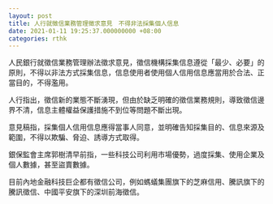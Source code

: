 ```yaml
---
layout: post
title: 人行就徵信業務管理徵求意見　不得非法採集個人信息
date: 2021-01-11 19:25:37.000000000 +08:00
categories: rthk
---
```


人民銀行就徵信業務管理辦法徵求意見，徵信機構採集信息遵從「最少、必要」的原則，不得以非法方式採集信息，信息使用者使用個人信用信息應當用於合法、正當目的，不得濫用。

人行指出，徵信新的業態不斷湧現，但由於缺乏明確的徵信業務規則，導致徵信邊界不清，信息主體權益保護措施不到位等問題不斷出現。

意見稿指，採集個人信用信息應得當事人同意，並明確告知採集目的、信息來源及範圍，不得以欺騙、脅迫、誘導方式取得。

銀保監會主席郭樹清早前指，一些科技公司利用市場優勢，過度採集、使用企業及個人數據，甚至盜賣數據。

目前內地金融科技巨企都有徵信公司，例如螞蟻集團旗下的芝麻信用、騰訊旗下的騰訊徵信、中國平安旗下的深圳前海徵信。

